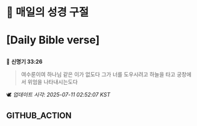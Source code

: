 # 🙏 매일의 성경 구절
# [Daily Bible verse]
##
<!-- START_BIBLE_VERSE -->
📖 **신명기 33:26**
> 여수룬이여 하나님 같은 이가 없도다 그가 너를 도우시려고 하늘을 타고 궁창에서 위엄을 나타내시는도다

🕊️ _업데이트 시각: 2025-07-11 02:52:07 KST_
  <!-- END_BIBLE_VERSE -->
## GITHUB_ACTION
